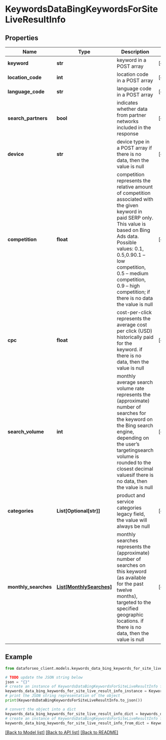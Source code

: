 # KeywordsDataBingKeywordsForSiteLiveResultInfo


## Properties

Name | Type | Description | Notes
------------ | ------------- | ------------- | -------------
**keyword** | **str** | keyword in a POST array | [optional] 
**location_code** | **int** | location code in a POST array | [optional] 
**language_code** | **str** | language code in a POST array | [optional] 
**search_partners** | **bool** | indicates whether data from partner networks included in the response | [optional] 
**device** | **str** | device type in a POST array if there is no data, then the value is null | [optional] 
**competition** | **float** | competition represents the relative amount of competition associated with the given keyword in paid SERP only. This value is based on Bing Ads data. Possible values: 0.1, 0.5,0.90.1 – low competition, 0.5 – medium competition, 0.9 – high competition; if there is no data the value is null | [optional] 
**cpc** | **float** | cost-per-click represents the average cost per click (USD) historically paid for the keyword. if there is no data, then the value is null | [optional] 
**search_volume** | **int** | monthly average search volume rate represents the (approximate) number of searches for the keyword on the Bing search engine, depending on the user’s targetingsearch volume is rounded to the closest decimal valuesif there is no data, then the value is null | [optional] 
**categories** | **List[Optional[str]]** | product and service categories legacy field, the value will always be null | [optional] 
**monthly_searches** | [**List[MonthlySearches]**](MonthlySearches.md) | monthly searches represents the (approximate) number of searches on this keyword (as available for the past twelve months), targeted to the specified geographic locations. if there is no data, then the value is null | [optional] 

## Example

```python
from dataforseo_client.models.keywords_data_bing_keywords_for_site_live_result_info import KeywordsDataBingKeywordsForSiteLiveResultInfo

# TODO update the JSON string below
json = "{}"
# create an instance of KeywordsDataBingKeywordsForSiteLiveResultInfo from a JSON string
keywords_data_bing_keywords_for_site_live_result_info_instance = KeywordsDataBingKeywordsForSiteLiveResultInfo.from_json(json)
# print the JSON string representation of the object
print(KeywordsDataBingKeywordsForSiteLiveResultInfo.to_json())

# convert the object into a dict
keywords_data_bing_keywords_for_site_live_result_info_dict = keywords_data_bing_keywords_for_site_live_result_info_instance.to_dict()
# create an instance of KeywordsDataBingKeywordsForSiteLiveResultInfo from a dict
keywords_data_bing_keywords_for_site_live_result_info_from_dict = KeywordsDataBingKeywordsForSiteLiveResultInfo.from_dict(keywords_data_bing_keywords_for_site_live_result_info_dict)
```
[[Back to Model list]](../README.md#documentation-for-models) [[Back to API list]](../README.md#documentation-for-api-endpoints) [[Back to README]](../README.md)


